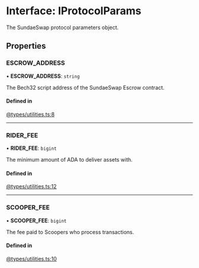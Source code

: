 # Interface: IProtocolParams

The SundaeSwap protocol parameters object.

## Properties

### ESCROW\_ADDRESS

• **ESCROW\_ADDRESS**: `string`

The Bech32 script address of the SundaeSwap Escrow contract.

#### Defined in

[@types/utilities.ts:8](https://github.com/SundaeSwap-finance/sundae-sdk/blob/main/packages/core/src/@types/utilities.ts#L8)

___

### RIDER\_FEE

• **RIDER\_FEE**: `bigint`

The minimum amount of ADA to deliver assets with.

#### Defined in

[@types/utilities.ts:12](https://github.com/SundaeSwap-finance/sundae-sdk/blob/main/packages/core/src/@types/utilities.ts#L12)

___

### SCOOPER\_FEE

• **SCOOPER\_FEE**: `bigint`

The fee paid to Scoopers who process transactions.

#### Defined in

[@types/utilities.ts:10](https://github.com/SundaeSwap-finance/sundae-sdk/blob/main/packages/core/src/@types/utilities.ts#L10)

